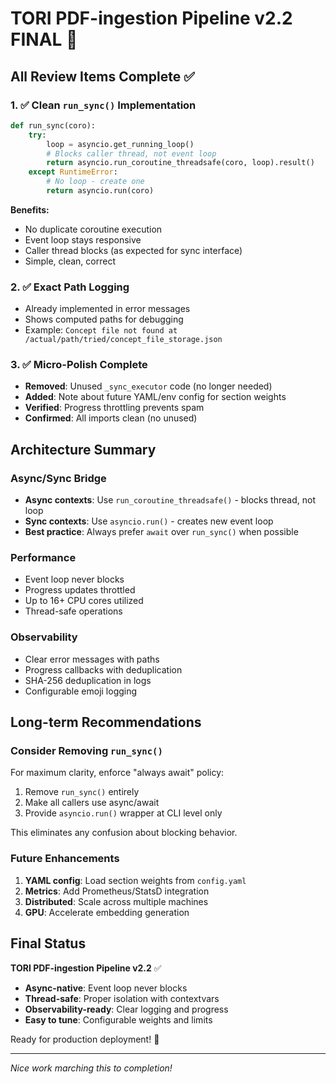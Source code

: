 # TORI PDF-ingestion Pipeline v2.2 FINAL 🎉

## All Review Items Complete ✅

### 1. ✅ Clean `run_sync()` Implementation
```python
def run_sync(coro):
    try:
        loop = asyncio.get_running_loop()
        # Blocks caller thread, not event loop
        return asyncio.run_coroutine_threadsafe(coro, loop).result()
    except RuntimeError:
        # No loop - create one
        return asyncio.run(coro)
```

**Benefits:**
- No duplicate coroutine execution
- Event loop stays responsive
- Caller thread blocks (as expected for sync interface)
- Simple, clean, correct

### 2. ✅ Exact Path Logging
- Already implemented in error messages
- Shows computed paths for debugging
- Example: `Concept file not found at /actual/path/tried/concept_file_storage.json`

### 3. ✅ Micro-Polish Complete
- **Removed**: Unused `_sync_executor` code (no longer needed)
- **Added**: Note about future YAML/env config for section weights
- **Verified**: Progress throttling prevents spam
- **Confirmed**: All imports clean (no unused)

## Architecture Summary

### Async/Sync Bridge
- **Async contexts**: Use `run_coroutine_threadsafe()` - blocks thread, not loop
- **Sync contexts**: Use `asyncio.run()` - creates new event loop
- **Best practice**: Always prefer `await` over `run_sync()` when possible

### Performance
- Event loop never blocks
- Progress updates throttled
- Up to 16+ CPU cores utilized
- Thread-safe operations

### Observability
- Clear error messages with paths
- Progress callbacks with deduplication
- SHA-256 deduplication in logs
- Configurable emoji logging

## Long-term Recommendations

### Consider Removing `run_sync()`
For maximum clarity, enforce "always await" policy:
1. Remove `run_sync()` entirely
2. Make all callers use async/await
3. Provide `asyncio.run()` wrapper at CLI level only

This eliminates any confusion about blocking behavior.

### Future Enhancements
1. **YAML config**: Load section weights from `config.yaml`
2. **Metrics**: Add Prometheus/StatsD integration
3. **Distributed**: Scale across multiple machines
4. **GPU**: Accelerate embedding generation

## Final Status

**TORI PDF-ingestion Pipeline v2.2** ✅

- **Async-native**: Event loop never blocks
- **Thread-safe**: Proper isolation with contextvars
- **Observability-ready**: Clear logging and progress
- **Easy to tune**: Configurable weights and limits

Ready for production deployment! 🚀

---

*Nice work marching this to completion!*

